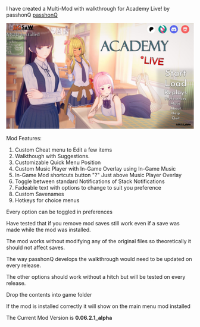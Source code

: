 I have created a Multi-Mod with walkthrough for Academy Live! by passhonQ [passhonQ](https://www.patreon.com/passhonQ)

![screenshot](Screenshots/01_main_menu.jpg)

Mod Features:
  1. Custom Cheat menu to Edit a few items
  2. Walkthough with Suggestions.
  3. Customizable Quick Menu Position
  4. Custom Music Player with In-Game Overlay using In-Game Music
  5. In-Game Mod shortcuts button "?" Just above Music Player Overlay
  6. Toggle between standard Notifications of Stack Notifications
  7. Fadeable text with options to change to suit you preference
  8. Custom Savenames
  9. Hotkeys for choice menus

Every option can be toggled in preferences

Have tested that if you remove mod saves still work even if a save was made while the mod was installed.

The mod works without modifying any of the original files so theoretically it should not affect saves.

The way passhonQ develops the walkthrough would need to be updated on every release.

The other options should work without a hitch but will be tested on every release.

Drop the contents into game folder

If the mod is installed correctly it will show on the main menu mod installed

The Current Mod Version is **0.06.2.1_alpha**
